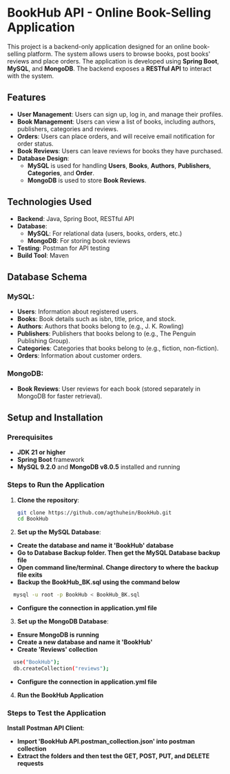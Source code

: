 # BookHub API - Online Book-Selling Application

This project is a backend-only application designed for an online book-selling platform. The system allows users to browse books, post books' reviews and place orders. The application is developed using **Spring Boot**, **MySQL**, and **MongoDB**. The backend exposes a **RESTful API** to interact with the system.

## Features

- **User Management**: Users can sign up, log in, and manage their profiles.
- **Book Management**: Users can view a list of books, including authors, publishers, categories and reviews.
- **Orders**: Users can place orders, and will receive email notification for order status.
- **Book Reviews**: Users can leave reviews for books they have purchased.
- **Database Design**:
    - **MySQL** is used for handling **Users**, **Books**, **Authors**, **Publishers**, **Categories**, and **Order**.
    - **MongoDB** is used to store **Book Reviews**.

## Technologies Used

- **Backend**: Java, Spring Boot, RESTful API
- **Database**:
    - **MySQL**: For relational data (users, books, orders, etc.)
    - **MongoDB**: For storing book reviews
- **Testing**: Postman for API testing
- **Build Tool**: Maven

## Database Schema

### MySQL:
- **Users**: Information about registered users.
- **Books**: Book details such as isbn, title, price, and stock.
- **Authors**: Authors that books belong to (e.g., J. K. Rowling)
- **Publishers**: Publishers that books belong to (e.g., The Penguin Publishing Group).
- **Categories**: Categories that books belong to (e.g., fiction, non-fiction).
- **Orders**: Information about customer orders.

### MongoDB:
- **Book Reviews**: User reviews for each book (stored separately in MongoDB for faster retrieval).

## Setup and Installation

### Prerequisites

- **JDK 21 or higher**
- **Spring Boot** framework
- **MySQL 9.2.0** and **MongoDB v8.0.5** installed and running

### Steps to Run the Application

1. **Clone the repository**:
   ```bash
   git clone https://github.com/agthuhein/BookHub.git
   cd BookHub

2. **Set up the MySQL Database**:
- **Create the database and name it 'BookHub' database**
- **Go to Database Backup folder. Then get the MySQL Database backup file**
- **Open command line/terminal. Change directory to where the backup file exits**
- **Backup the BookHub_BK.sql using the command below**
```bash
  mysql -u root -p BookHub < BookHub_BK.sql
```
- **Configure the connection in application.yml file**

3. **Set up the MongoDB Database**:
- **Ensure MongoDB is running**
- **Create a new database and name it 'BookHub'**
- **Create 'Reviews' collection**
```bash
  use("BookHub");
  db.createCollection("reviews");
```
- **Configure the connection in application.yml file**

4. **Run the BookHub Application**

### Steps to Test the Application
**Install Postman API Client**:
- **Import 'BookHub API.postman_collection.json' into postman collection**
- **Extract the folders and then test the GET, POST, PUT, and DELETE requests**

